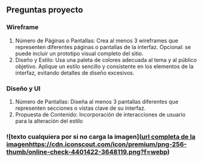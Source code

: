 ## Preguntas proyecto
### Wireframe
1. Número de Páginas o Pantallas: Crea al menos 3 wireframes que representen diferentes páginas o pantallas de la interfaz. Opcional: se puede incluir un prototipo visual completo del sitio.
2. Diseño y Estilo: Usa una paleta de colores adecuada al tema y al público objetivo. Aplique un estilo sencillo y consistente en los elementos de la interfaz, evitando detalles de diseño excesivos.
### Diseño y UI 
1. Número de Pantallas: Diseña al menos 3 pantallas diferentes que representen secciones o vistas clave de su interfaz.
2. Propuesta de Contenido: Incorporación de interacciones de usuario para la alteración del estilo
### ![texto cualquiera por si no carga la imagen]([url completa de la imagen](https://cdn.iconscout.com/icon/premium/png-256-thumb/online-check-4401422-3648119.png?f=webp)https://cdn.iconscout.com/icon/premium/png-256-thumb/online-check-4401422-3648119.png?f=webp)
